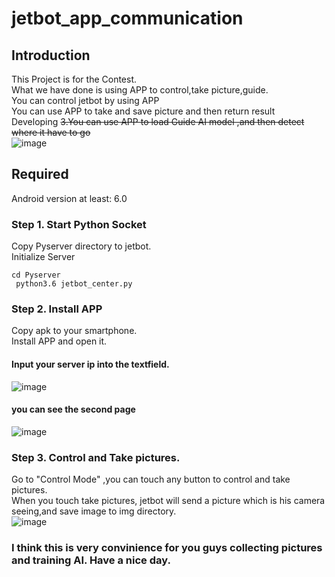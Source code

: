 # jetbot_app_communication

## Introduction
This Project is for the Contest.<br>
What we have done is using APP to control,take picture,guide.<br>
You can control jetbot by using APP <br>
You can use APP to take and save picture and then return result <br>
Developing <del> 3.You can use APP to load Guide AI model ,and then detect where it have to go <br> </del> 
![image](https://github.com/omega87910/jetbot_app_communication/blob/master/README_IMG/car.jpg)

## Required
Android version at least: 6.0
### Step 1. Start Python Socket
Copy Pyserver directory to jetbot.<br>
Initialize Server <br>
<code> cd Pyserver </code> <br>
<code> python3.6 jetbot_center.py </code> <br>
### Step 2. Install APP
Copy apk to your smartphone.<br>
Install APP and open it. <br>
#### Input your server ip into the textfield.<br>
![image](https://github.com/omega87910/jetbot_app_communication/blob/master/README_IMG/connect_interface.png)<br>
#### you can see the second page<br>
![image](https://github.com/omega87910/jetbot_app_communication/blob/master/README_IMG/chooseMode_interface.png)<br>
### Step 3. Control and Take pictures.
Go to "Control Mode" ,you can touch any button to control and take pictures.<br>
When you touch take pictures, jetbot will send a picture which is his camera seeing,and save image to img directory.<br>
![image](https://github.com/omega87910/jetbot_app_communication/blob/master/README_IMG/control_interface.png)<br>


### I think this is very convinience for you guys collecting pictures and training AI. Have a nice day.
